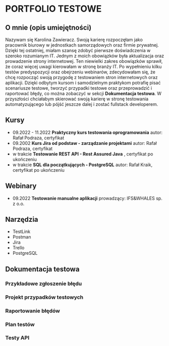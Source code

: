 # PORTFOLIO TESTOWE
## O mnie (opis umiejętności)
Nazywam się Karolina Zawieracz. Swoją karierę rozpoczęłam jako pracownik biurowy w jednostkach samorządowych oraz firmie prywatnej. Dzięki tej ostatniej, miałam szansę zdobyć pierwsze doświadczenia w szeroko rozumianym IT. Jednym z moich obowiązków była aktualizacja oraz prowadzenie strony internetowej. Ten niewielki zakres obowiązków sprawił, że coraz więcej uwagi kierowałam w stronę branży IT. Po wypełnieniu kilku testów predyspozycji oraz obejrzeniu webinarów, zdecydowałam się, że chcę rozpocząć swoją przygodę z testowaniem stron internetowych oraz aplikacji. Dzięki odbytym kursom i samodzielnym praktykom potrafię pisać scenariusze testowe, tworzyć przypadki testowe oraz przeprowadzić i raportować błędy, co można zobaczyć w sekcji **Dokumentacja testowa**. W przyszłości chciałabym skierować swoją karierę w stronę testowania automatyzującego lub pójść jeszcze dalej i zostać fullstack developerem.
## Kursy 
* 09.2022 - 11.2022 **Praktyczny kurs testowania oprogramowania** autor: Rafał Podraza, certyfikat
* 09.2002 **Kurs Jira od podstaw - zarządzanie projektami** autor: Rafał Podraza, certyfikat
* w trakcie **Testowanie REST API - Rest Assured Java** , certyfikat po ukończeniu
* w trakcie **SQL dla początkujących - PostgreSQL** autor: Rafał Kraik, certyfikat po ukończeniu 
## Webinary
* 09.2022 **Testowanie manualne aplikacji** prowadzący: IFS&WHALES sp. z o.o.
## Narzędzia
* TestLink
* Postman 
* Jira
* Trello
* PostgreSQL
## Dokumentacja testowa
### Przykładowe zgłoszenie błędu
### Projekt przypadków testowych
### Raportowanie błędów
### Plan testów 
### Testy API
